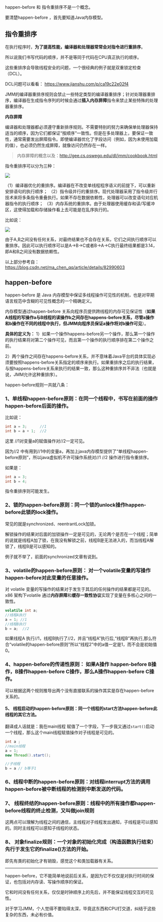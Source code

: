 happen-before 和 指令重排序不是一个概念。

要清楚happen-before ，首先要知道Java内存模型。



## 指令重排序

在执行程序时，**为了提高性能，编译器和处理器常常会对指令进行重排序**。

所以说我们书写代码的顺序，并不是等同于代码在CPU真正执行的顺序。

这些重排序会导致线程安全的问题，一个很经典的例子就是双重锁定检查（DCL）。

DCL问题可以看看： https://www.jianshu.com/p/ca19c22e02f4

JMM的编译器重排序规则会禁止一些特定类型的编译器重排序；针对处理器重排序，编译器在生成指令序列的时候会通过**插入内存屏障**指令来禁止某些特殊的处理器重排序。

**内存屏障**

编译器和处理器都必须遵守重新排序规则。不需要特别的努力来确保单处理器保持适当的顺序，因为它们都保证“按顺序”一致性。但是在多处理器上，要保证一致性，通常需要发出屏障指令。即使编译器优化了字段访问（例如，因为未使用加载的值），也必须仍然生成屏障，就像访问仍然存在一样。

> 内存屏障的概念以及：http://gee.cs.oswego.edu/dl/jmm/cookbook.html



指令重排序可以分为三种：

![](https://blog-1253198264.cos.ap-guangzhou.myqcloud.com/20181009231337835)

（1）编译器优化的重排序。编译器在不改变单线程程序语义的前提下，可以重新安排语句的执行顺序；
（2）指令级并行的重排序。现代处理器采用了指令级并行技术来将多条指令重叠执行。如果不存在数据依赖性，处理器可以改变语句对应机器指令的执行顺序；
（3）内存系统的重排序。由于处理器使用缓存和读/写缓冲区，这使得加载和存储操作看上去可能是在乱序执行的。

比如说：

![](https://cdn.jsdelivr.net/gh/DogerRain/image@main/img/20181009231434528)

由于A,B之间没有任何关系，对最终结果也不会存在关系，它们之间执行顺序可以重排序。因此可以执行顺序可以是A->B->C或者B->A->C执行最终结果都是3.14，即A和B之间没有数据依赖性。

以上部分参考自：https://blog.csdn.net/ma_chen_qq/article/details/82990603

## happen-before

happen-before 是 Java 内存模型中保证多线程操作可见性的机制，也是对早期语言规范中含糊的可见性概念的一个精确定义。

内存模型通过happen-before 关系向程序员提供跨线程的内存可见保证性（**如果A线程的写操作a与B线程的读操作b之间存在happens-before关系，尽管a操作和b操作在不同的线程中执行，但JMM向程序员保证a操作将对b操作可见**）。

**具体的定义为：**
1）如果一个操作happens-before另一个操作，那么第一个操作的执行结果将对第二个操作可见，而且第一个操作的执行顺序排在第二个操作之前。

2）两个操作之间存在happens-before关系，并不意味着Java平台的具体实现必须要按照happens-before关系指定的顺序来执行。如果重排序之后的执行结果，与按happens-before关系来执行的结果一致，那么这种重排序并不非法（也就是说，JMM允许这种重排序）。



happen-before规则一共就八条：

### 1、单线程happen-before原则：在同一个线程中，书写在前面的操作happen-before后面的操作。

比如说：

```java
int a = 3;      //1
int b = a + 1;  //2
```

这里 //1对变量a的赋值操作对//2一定可见。

因为//2 中有用到//1中的变量a，再加上java内存模型提供了“单线程happen-before原则”，所以java虚拟机不许可操作系统对//1 //2 操作进行指令重排序。

如果是：

```java
int a = 3;
int b = 4;
```

指令重排序则可能发生。

### 2、锁的happen-before原则：同一个锁的unlock操作happen-before此锁的lock操作。

常见的就是synchronized、reentrantLock加锁。

解锁操作的结果对后面的加锁操作一定是可见的，无论两个是否在一个线程；简单的说就是线程A加了锁，在我没有解锁之前，线程B是无法进入的，而当线程A解锁了，线程B是可以感知的。

例子就不举了，前面的synchronized文章有说到。

### 3、volatile的happen-before原则： 对一个volatile变量的写操作happen-before对此变量的任意操作。

对 volatile 变量的写操作的结果对于发生于其后的任何操作的结果都是可见的。x86 架构下volatile 通过**内存屏障**和**缓存一致性协议**实现了变量在多核心之间的一致性。

```java
volatile int a;
//线程A执行
a = 1; //1
//线程B执行
b = a;  //2
```

如果线程A 执行//1，线程B执行了//2，并且“线程A”执行后,“线程B”再执行,那么符合“volatile的happen-before原则”所以“线程2”中的a值一定是1，而不会是初始值0。

###  4、happen-before的传递性原则：  如果A操作 happen-before B操作，B操作happen-before C操作，那么A操作happen-before C操作。

可以根据这两个规则推导出两个没有直接联系的操作其实是存在happen-before 关系的。

#### 5、 线程启动的happen-before原则：同一个线程的start方法happen-before此线程的其它方法。

翻译成人话就是：我在main线程 赋值了一个字段，下一步我又通过`start()`启动一个线程，那么这个main线程赋值操作对子线程是可见的。

```java
int a ;
//main线程
a = 1;
new Thread().start();

//子线程
b = a // b等于1
```

### 6、线程中断的happen-before原则：对线程interrupt方法的调用happen-before被中断线程的检测到中断发送的代码。

### 7、 线程终结的happen-before原则：线程中的所有操作都happen-before线程的终止检测，又叫做join规则

这两点可以理解为线程之间的通信，主线程对子线程发出通知，子线程是可以感知的。同时主线程可以感知子线程的状态。

### 8、 对象finalize规则：一个对象的初始化完成（构造函数执行结束）先行于发生它的finalize()方法的开始。

即先有类的初始化才有销毁，感觉这个和类加载器有关系。



---

happen-before，它不能简单地说前后关系，是因为它不仅仅是对执行时间的保证，也包括对内存读、写操作顺序的保证。

它和时间没有任何关系，仅仅是时钟顺序上的先后，并不能保证线程交互的可见性。



对于学习JMM，个人觉得不要陷得太深，毕竟这东西和CPU打交道，纠结于这些复杂的东西，未必有价值。